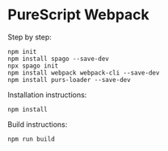# PureScript Webpack

Step by step:

```
npm init
npm install spago --save-dev
npx spago init
npm install webpack webpack-cli --save-dev
npm install purs-loader --save-dev
```

Installation instructions:

```
npm install
```

Build instructions:

```
npm run build
```
